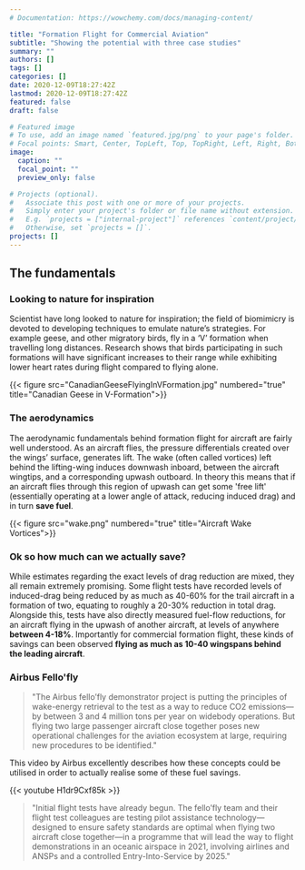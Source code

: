 ```yaml
---
# Documentation: https://wowchemy.com/docs/managing-content/

title: "Formation Flight for Commercial Aviation"
subtitle: "Showing the potential with three case studies"
summary: ""
authors: []
tags: []
categories: []
date: 2020-12-09T18:27:42Z
lastmod: 2020-12-09T18:27:42Z
featured: false
draft: false

# Featured image
# To use, add an image named `featured.jpg/png` to your page's folder.
# Focal points: Smart, Center, TopLeft, Top, TopRight, Left, Right, BottomLeft, Bottom, BottomRight.
image:
  caption: ""
  focal_point: ""
  preview_only: false

# Projects (optional).
#   Associate this post with one or more of your projects.
#   Simply enter your project's folder or file name without extension.
#   E.g. `projects = ["internal-project"]` references `content/project/deep-learning/index.md`.
#   Otherwise, set `projects = []`.
projects: []
---
```


## The fundamentals
### Looking to nature for inspiration
Scientist have long looked to nature for inspiration; the field of biomimicry is devoted to developing techniques to emulate nature’s strategies. For example geese, and other migratory birds, fly in a ‘V’ formation when travelling long distances. Research shows that birds participating in such formations will have significant increases to their range while exhibiting lower heart rates during flight compared to flying alone.

{{< figure src="CanadianGeeseFlyingInVFormation.jpg" numbered="true" title="Canadian Geese in V-Formation">}}

### The aerodynamics
The aerodynamic fundamentals behind formation flight for aircraft are fairly well understood. As an aircraft flies, the pressure differentials created over the wings’ surface, generates lift. The wake (often called vortices) left behind the lifting-wing induces downwash inboard, between the aircraft wingtips, and a corresponding upwash outboard. In theory this means that if an aircraft flies through this region of upwash can get some 'free lift' (essentially operating at a lower angle of attack, reducing induced drag) and in turn **save fuel**.

{{< figure src="wake.png" numbered="true" title="Aircraft Wake Vortices">}}


### Ok so how much can we actually save?
While estimates regarding the exact levels of drag reduction are mixed, they all remain extremely promising. Some flight tests have recorded levels of induced-drag being reduced by as much as 40-60% for the trail aircraft in a formation of two, equating to roughly a 20-30% reduction in total drag. Alongside this, tests have also directly measured fuel-flow reductions, for an aircraft flying in the upwash of another aircraft, at levels of anywhere **between 4-18%**. Importantly for commercial formation flight, these kinds of savings can been observed **flying as much as 10-40 wingspans behind the leading aircraft**.


### Airbus Fello'fly 
> "The Airbus fello’fly demonstrator project is putting the principles of wake-energy retrieval to the test as a way to reduce CO2 emissions—by between 3 and 4 million tons per year on widebody operations. But flying two large passenger aircraft close together poses new operational challenges for the aviation ecosystem at large, requiring new procedures to be identified."


This video by Airbus excellently describes how these concepts could be utilised in order to actually realise some of these fuel savings.


{{< youtube H1dr9Cxf85k >}}

> "Initial flight tests have already begun. The fello’fly team and their flight test colleagues are testing pilot assistance technology—designed to ensure safety standards are optimal when flying two aircraft close together—in a programme that will lead the way to flight demonstrations in an oceanic airspace in 2021, involving airlines and ANSPs and a controlled Entry-Into-Service by 2025."

# 
